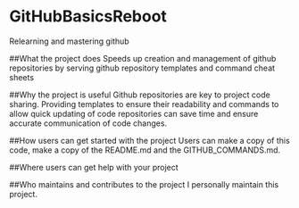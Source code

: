 # GitHubBasicsReboot
Relearning and mastering github

##What the project does
Speeds up creation and management of github repositories by serving github repository templates and command cheat sheets

##Why the project is useful
Github repositories are key to project code sharing. Providing templates to ensure their readability and commands to allow quick updating of code repositories can save time and ensure accurate communication of code changes.

##How users can get started with the project
Users can make a copy of this code, make a copy of the README.md and the GITHUB_COMMANDS.md.

##Where users can get help with your project


##Who maintains and contributes to the project
I personally maintain this project.